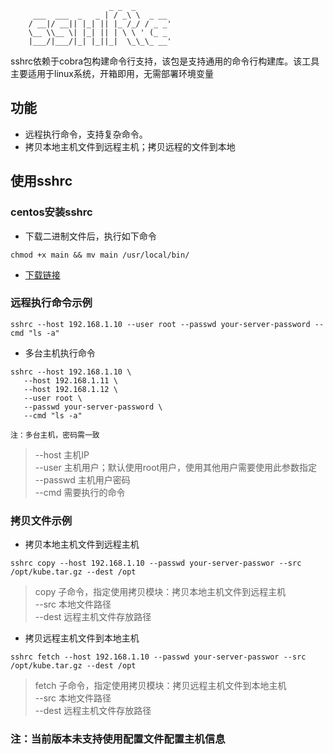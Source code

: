 ```
                      _ _  _
     ___  ___  _   _ | / _\ \  _ __
    / __|/ __|| |_| || |_ /_/ / _ _'
    \__ \\__ \| |_| || | \ \ ' (_ _
    |___/|___/|_| |_||_|  \_\_\_ __'

```
sshrc依赖于cobra包构建命令行支持，该包是支持通用的命令行构建库。该工具主要适用于linux系统，开箱即用，无需部署环境变量
## 功能
* 远程执行命令，支持复杂命令。
* 拷贝本地主机文件到远程主机；拷贝远程的文件到本地
## 使用sshrc
### centos安装sshrc
* 下载二进制文件后，执行如下命令  
```
chmod +x main && mv main /usr/local/bin/
```  

[下载链接]:https://github.com/laoshangcai/sshrc/releases/download/v1.1.0/sshrc
* [下载链接]  

### 远程执行命令示例  
``` 
sshrc --host 192.168.1.10 --user root --passwd your-server-password --cmd "ls -a"
``` 
* 多台主机执行命令 
```
sshrc --host 192.168.1.10 \  
   --host 192.168.1.11 \  
   --host 192.168.1.12 \  
   --user root \  
   --passwd your-server-password \  
   --cmd "ls -a"

注：多台主机，密码需一致
```

>--host 主机IP  
>--user 主机用户；默认使用root用户，使用其他用户需要使用此参数指定  
>--passwd 主机用户密码  
>--cmd 需要执行的命令  


### 拷贝文件示例 
* 拷贝本地主机文件到远程主机  
```
sshrc copy --host 192.168.1.10 --passwd your-server-passwor --src /opt/kube.tar.gz --dest /opt
``` 
>copy    子命令，指定使用拷贝模块：拷贝本地主机文件到远程主机  
>--src   本地文件路径  
>--dest  远程主机文件存放路径  
* 拷贝远程主机文件到本地主机  
``` 
sshrc fetch --host 192.168.1.10 --passwd your-server-passwor --src /opt/kube.tar.gz --dest /opt
``` 
>fetch   子命令，指定使用拷贝模块：拷贝远程主机文件到本地主机  
>--src   本地文件路径  
>--dest  远程主机文件存放路径  

### 注：当前版本未支持使用配置文件配置主机信息